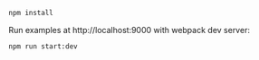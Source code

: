 
```sh
npm install
```
Run examples at http://localhost:9000 with webpack dev server:
```sh
npm run start:dev
```

